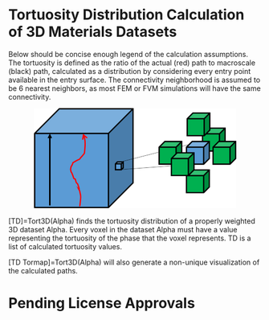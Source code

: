 # Tortuosity Distribution Calculation of 3D Materials Datasets

Below should be concise enough legend of the calculation assumptions. The tortuosity is defined as the ratio of the actual (red) path to macroscale (black) path, calculated as a distribution by considering every entry point available in the entry surface. The connectivity neighborhood is assumed to be 6 nearest neighbors, as most FEM or FVM simulations will have the same connectivity.

<p align="center"><img src="/Readme.png"></p>

[TD]=Tort3D(Alpha) finds the tortuosity distribution of a properly weighted 3D dataset Alpha. Every voxel in the dataset Alpha must have a value representing the tortuosity of the phase that the voxel represents. TD is a list of calculated tortuosity values. 

[TD Tormap]=Tort3D(Alpha) will also generate a non-unique visualization of the calculated paths. 

# Pending License Approvals
